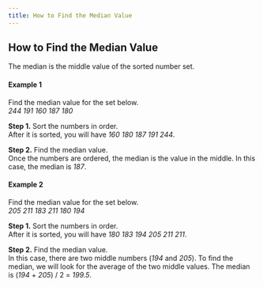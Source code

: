 ```yaml
---
title: How to Find the Median Value
---
```

## How to Find the Median Value
The median is the middle value of the sorted number set.

#### Example 1
Find the median value for the set below.<br/>
<em>244 191 160 187 180</em>

<b>Step 1.</b> Sort the numbers in order.<br/>
After it is sorted, you will have <em>160 180 187 191 244</em>.

<b>Step 2.</b> Find the median value.<br/>
Once the numbers are ordered, the median is the value in the middle.
In this case, the median is <em>187</em>.

#### Example 2
Find the median value for the set below.<br/>
<em>205 211 183 211 180 194</em>

<b>Step 1.</b> Sort the numbers in order.<br/>
After it is sorted, you will have <em>180 183 194 205 211 211</em>.

<b>Step 2.</b> Find the median value.<br/>
In this case, there are two middle numbers (<em>194</em> and <em>205</em>). To find the median, we will look for the average of the two middle values.
The median is (<em>194</em> + <em>205</em>) / 2 = <em>199.5</em>.


